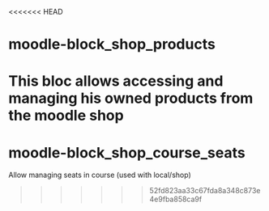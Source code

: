 <<<<<<< HEAD
# moodle-block_shop_products
This bloc allows accessing and managing his owned products from the moodle shop
=======
# moodle-block_shop_course_seats
Allow managing seats in course (used with local/shop)
>>>>>>> 52fd823aa33c67fda8a348c873e4e9fba858ca9f
